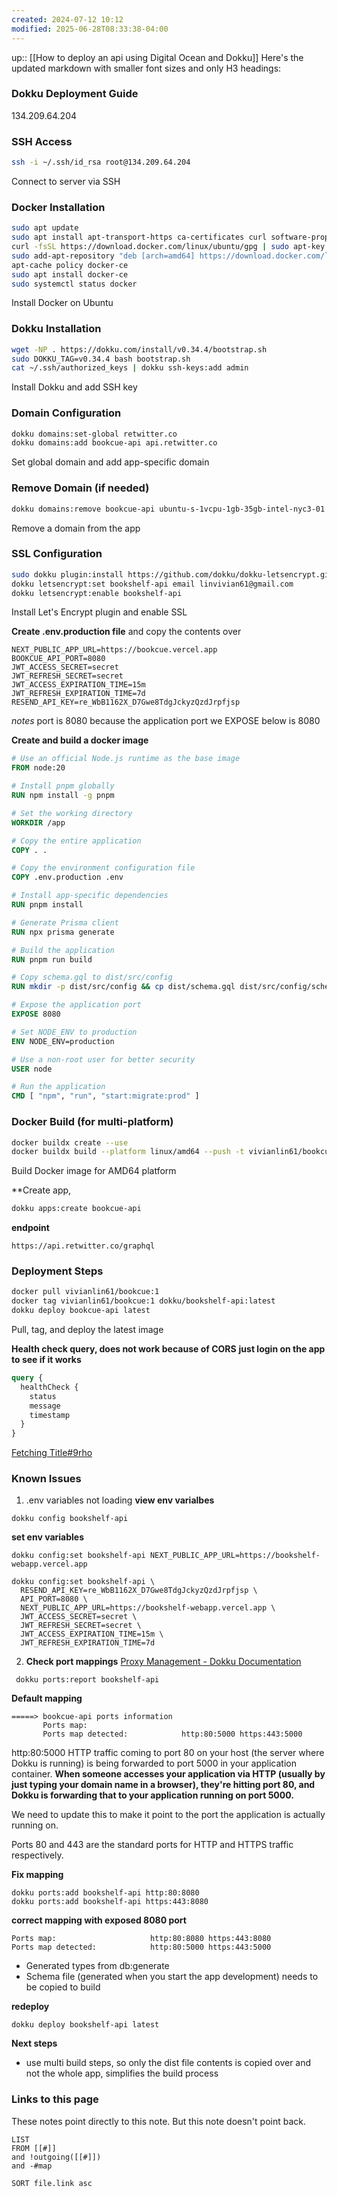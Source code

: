 ```yaml
---
created: 2024-07-12 10:12
modified: 2025-06-28T08:33:38-04:00
---
```

up::  [[How to deploy an api using Digital Ocean and Dokku]]
Here's the updated markdown with smaller font sizes and only H3 headings:

### Dokku Deployment Guide
134.209.64.204
### SSH Access
```bash
ssh -i ~/.ssh/id_rsa root@134.209.64.204
```
Connect to server via SSH

### Docker Installation
```bash
sudo apt update
sudo apt install apt-transport-https ca-certificates curl software-properties-common
curl -fsSL https://download.docker.com/linux/ubuntu/gpg | sudo apt-key add -
sudo add-apt-repository "deb [arch=amd64] https://download.docker.com/linux/ubuntu focal stable"
apt-cache policy docker-ce
sudo apt install docker-ce
sudo systemctl status docker
```
Install Docker on Ubuntu

### Dokku Installation
```bash
wget -NP . https://dokku.com/install/v0.34.4/bootstrap.sh
sudo DOKKU_TAG=v0.34.4 bash bootstrap.sh
cat ~/.ssh/authorized_keys | dokku ssh-keys:add admin
```
Install Dokku and add SSH key

### Domain Configuration
```bash
dokku domains:set-global retwitter.co
dokku domains:add bookcue-api api.retwitter.co
```
Set global domain and add app-specific domain

### Remove Domain (if needed)
```bash
dokku domains:remove bookcue-api ubuntu-s-1vcpu-1gb-35gb-intel-nyc3-01
```
Remove a domain from the app

### SSL Configuration
```bash
sudo dokku plugin:install https://github.com/dokku/dokku-letsencrypt.git
dokku letsencrypt:set bookshelf-api email linvivian61@gmail.com
dokku letsencrypt:enable bookshelf-api
```
Install Let's Encrypt plugin and enable SSL

**Create .env.production file** and copy the contents over
```
NEXT_PUBLIC_APP_URL=https://bookcue.vercel.app
BOOKCUE_API_PORT=8080
JWT_ACCESS_SECRET=secret
JWT_REFRESH_SECRET=secret
JWT_ACCESS_EXPIRATION_TIME=15m
JWT_REFRESH_EXPIRATION_TIME=7d
RESEND_API_KEY=re_WbB1162X_D7Gwe8TdgJckyzQzdJrpfjsp
```
*notes* port is 8080 because the application port we EXPOSE below is 8080

**Create and build a docker image**
```Dockerfile
# Use an official Node.js runtime as the base image
FROM node:20

# Install pnpm globally
RUN npm install -g pnpm

# Set the working directory
WORKDIR /app

# Copy the entire application
COPY . .

# Copy the environment configuration file
COPY .env.production .env

# Install app-specific dependencies
RUN pnpm install

# Generate Prisma client
RUN npx prisma generate

# Build the application
RUN pnpm run build

# Copy schema.gql to dist/src/config
RUN mkdir -p dist/src/config && cp dist/schema.gql dist/src/config/schema.gql

# Expose the application port
EXPOSE 8080

# Set NODE_ENV to production
ENV NODE_ENV=production

# Use a non-root user for better security
USER node

# Run the application
CMD [ "npm", "run", "start:migrate:prod" ]
```

### Docker Build (for multi-platform)
```bash
docker buildx create --use
docker buildx build --platform linux/amd64 --push -t vivianlin61/bookcue:1 .
```
Build Docker image for AMD64 platform


**Create app,
```bash
dokku apps:create bookcue-api
```


**endpoint**
```
https://api.retwitter.co/graphql
```



### Deployment Steps
```bash
docker pull vivianlin61/bookcue:1
docker tag vivianlin61/bookcue:1 dokku/bookshelf-api:latest
dokku deploy bookcue-api latest
```
Pull, tag, and deploy the latest image


**Health check query, does not work because of CORS**
**just login on the app to see if it works**
```graphql
query {
  healthCheck {
    status
    message
    timestamp
  }
}
```
[Fetching Title#9rho](https://bookshelf-webapp.vercel.app/)
### Known Issues
1. .env variables not loading
**view env varialbes**
```
dokku config bookshelf-api
```
**set env variables**
```
dokku config:set bookshelf-api NEXT_PUBLIC_APP_URL=https://bookshelf-webapp.vercel.app
```


```
dokku config:set bookshelf-api \
  RESEND_API_KEY=re_WbB1162X_D7Gwe8TdgJckyzQzdJrpfjsp \
  API_PORT=8080 \
  NEXT_PUBLIC_APP_URL=https://bookshelf-webapp.vercel.app \
  JWT_ACCESS_SECRET=secret \
  JWT_REFRESH_SECRET=secret \
  JWT_ACCESS_EXPIRATION_TIME=15m \
  JWT_REFRESH_EXPIRATION_TIME=7d

```

2. **Check port mappings**
[Proxy Management - Dokku Documentation](https://dokku.com/docs/networking/proxy-management/#__tabbed_4_1)
```
 dokku ports:report bookshelf-api
```
**Default mapping**
```
=====> bookcue-api ports information
       Ports map:
       Ports map detected:            http:80:5000 https:443:5000
```
http:80:5000
HTTP traffic coming to port 80 on your host (the server where Dokku is running) is being forwarded to port 5000 in your application container.
**When someone accesses your application via HTTP (usually by just typing your domain name in a browser), they're hitting port 80, and Dokku is forwarding that to your application running on port 5000.**

We need to update this to make it point to the port the application is actually running on.

Ports 80 and 443 are the standard ports for HTTP and HTTPS traffic respectively.

**Fix mapping**
```'
dokku ports:add bookshelf-api http:80:8080
dokku ports:add bookshelf-api https:443:8080
```
**correct mapping with exposed 8080 port**
```
Ports map:                     http:80:8080 https:443:8080
Ports map detected:            http:80:5000 https:443:5000
```

- Generated types from db:generate
- Schema file (generated when you start the app development) needs to be copied to build


**redeploy**
```
dokku deploy bookshelf-api latest
```
**Next steps**
- use multi build steps, so only the dist file contents is copied over and not the whole app, simplifies the build process


### Links to this page
These notes point directly to this note. But this note doesn't point back.
```dataview
LIST
FROM [[#]]
and !outgoing([[#]])
and -#map

SORT file.link asc
```
